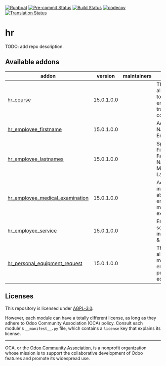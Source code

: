 
[![Runboat](https://img.shields.io/badge/runboat-Try%20me-875A7B.png)](https://runboat.odoo-community.org/builds?repo=OCA/hr&target_branch=15.0)
[![Pre-commit Status](https://github.com/OCA/hr/actions/workflows/pre-commit.yml/badge.svg?branch=15.0)](https://github.com/OCA/hr/actions/workflows/pre-commit.yml?query=branch%3A15.0)
[![Build Status](https://github.com/OCA/hr/actions/workflows/test.yml/badge.svg?branch=15.0)](https://github.com/OCA/hr/actions/workflows/test.yml?query=branch%3A15.0)
[![codecov](https://codecov.io/gh/OCA/hr/branch/15.0/graph/badge.svg)](https://codecov.io/gh/OCA/hr)
[![Translation Status](https://translation.odoo-community.org/widgets/hr-15-0/-/svg-badge.svg)](https://translation.odoo-community.org/engage/hr-15-0/?utm_source=widget)

<!-- /!\ do not modify above this line -->

# hr

TODO: add repo description.

<!-- /!\ do not modify below this line -->

<!-- prettier-ignore-start -->

[//]: # (addons)

Available addons
----------------
addon | version | maintainers | summary
--- | --- | --- | ---
[hr_course](hr_course/) | 15.0.1.0.0 |  | This module allows your to manage employee's training courses
[hr_employee_firstname](hr_employee_firstname/) | 15.0.1.0.0 |  | Adds First Name to Employee
[hr_employee_lastnames](hr_employee_lastnames/) | 15.0.1.0.0 |  | Split Name in First Name, Father's Last Name and Mother's Last Name
[hr_employee_medical_examination](hr_employee_medical_examination/) | 15.0.1.0.0 |  | Adds information about employee's medical examinations
[hr_employee_service](hr_employee_service/) | 15.0.1.0.0 |  | Employee service information & duration
[hr_personal_equipment_request](hr_personal_equipment_request/) | 15.0.1.0.0 |  | This addon allows to manage employee personal equipment

[//]: # (end addons)

<!-- prettier-ignore-end -->

## Licenses

This repository is licensed under [AGPL-3.0](LICENSE).

However, each module can have a totally different license, as long as they adhere to Odoo Community Association (OCA)
policy. Consult each module's `__manifest__.py` file, which contains a `license` key
that explains its license.

----
OCA, or the [Odoo Community Association](http://odoo-community.org/), is a nonprofit
organization whose mission is to support the collaborative development of Odoo features
and promote its widespread use.
